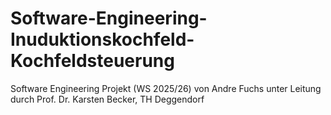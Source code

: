 # Software-Engineering-Inuduktionskochfeld-Kochfeldsteuerung
Software Engineering Projekt (WS 2025/26)
von Andre Fuchs unter Leitung durch Prof. Dr. Karsten Becker, TH Deggendorf
